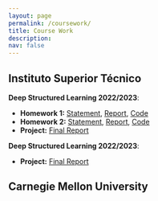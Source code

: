 ```yaml
---
layout: page
permalink: /coursework/
title: Course Work
description: 
nav: false
---
```



## Instituto Superior Técnico


**Deep Structured Learning 2022/2023**: 

- **Homework 1:** [Statement](https://jmvcoelho.github.io/assets/pdf/dsl-hw1-statement.pdf), [Report](https://jmvcoelho.github.io/assets/pdf/dsl-hw1-report.pdf), [Code](https://github.com/JMVCoelho/dsl)
- **Homework 2:** [Statement](https://jmvcoelho.github.io/assets/pdf/dsl-hw2-statement.pdf), [Report](https://jmvcoelho.github.io/assets/pdf/dsl-hw2-report.pdf), [Code](https://github.com/JMVCoelho/dsl)
- **Project:** [Final Report](https://jmvcoelho.github.io/assets/pdf/dsl-prj-report.pdf)


**Deep Structured Learning 2022/2023**: 

- **Project:** [Final Report](#)


## Carnegie Mellon University


